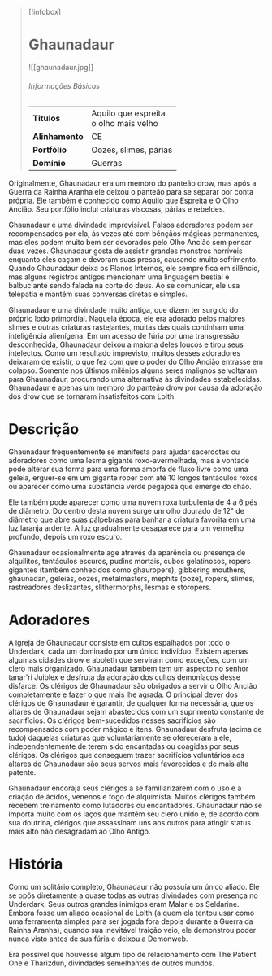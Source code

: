 > [!infobox]
> # Ghaunadaur
> ![[ghaunadaur.jpg]]
> ###### Informações Básicas
> | | |
> | ---- | ---- |
> | **Titulos** | Aquilo que espreita<br/>o olho mais velho |
> | **Alinhamento** | CE |
> | **Portfólio** | Oozes, slimes, párias |
> | **Domínio** | Guerras |

Originalmente, Ghaunadaur era um membro do panteão drow, mas após a Guerra da Rainha Aranha ele deixou o panteão para se separar por conta própria. Ele também é conhecido como Aquilo que Espreita e O Olho Ancião. Seu portfólio inclui criaturas viscosas, párias e rebeldes.

Ghaunadaur é uma divindade imprevisível. Falsos adoradores podem ser recompensados ​​por ela, às vezes até com bênçãos mágicas permanentes, mas eles podem muito bem ser devorados pelo Olho Ancião sem pensar duas vezes. Ghaunadaur gosta de assistir grandes monstros horríveis enquanto eles caçam e devoram suas presas, causando muito sofrimento. Quando Ghaunadaur deixa os Planos Internos, ele sempre fica em silêncio, mas alguns registros antigos mencionam uma linguagem bestial e balbuciante sendo falada na corte do deus. Ao se comunicar, ele usa telepatia e mantém suas conversas diretas e simples.

Ghaunadaur é uma divindade muito antiga, que dizem ter surgido do próprio lodo primordial. Naquela época, ele era adorado pelos maiores slimes e outras criaturas rastejantes, muitas das quais continham uma inteligência alienígena. Em um acesso de fúria por uma transgressão desconhecida, Ghaunadaur deixou a maioria deles loucos e tirou seus intelectos. Como um resultado imprevisto, muitos desses adoradores deixaram de existir, o que fez com que o poder do Olho Ancião entrasse em colapso. Somente nos últimos milênios alguns seres malignos se voltaram para Ghaunadaur, procurando uma alternativa às divindades estabelecidas. Ghaunadaur é apenas um membro do panteão drow por causa da adoração dos drow que se tornaram insatisfeitos com Lolth.

# Descrição
Ghaunadaur frequentemente se manifesta para ajudar sacerdotes ou adoradores como uma lesma gigante roxo-avermelhada, mas à vontade pode alterar sua forma para uma forma amorfa de fluxo livre como uma geleia, erguer-se em um gigante roper com até 10 longos tentáculos roxos ou aparecer como uma substância verde pegajosa que emerge do chão.

Ele também pode aparecer como uma nuvem roxa turbulenta de 4 a 6 pés de diâmetro. Do centro desta nuvem surge um olho dourado de 12" de diâmetro que abre suas pálpebras para banhar a criatura favorita em uma luz laranja ardente. A luz gradualmente desaparece para um vermelho profundo, depois um roxo escuro.

Ghaunadaur ocasionalmente age através da aparência ou presença de alquilitos, tentáculos escuros, pudins mortais, cubos gelatinosos, ropers gigantes (também conhecidos como ghauropers), gibbering mouthers, ghaunadan, geleias, oozes, metalmasters, mephits (ooze), ropers, slimes, rastreadores deslizantes, slithermorphs, lesmas e storopers.

# Adoradores
A igreja de Ghaunadaur consiste em cultos espalhados por todo o Underdark, cada um dominado por um único indivíduo. Existem apenas algumas cidades drow e aboleth que serviram como exceções, com um clero mais organizado. Ghaunadaur também tem um aspecto no senhor tanar'ri Juiblex e desfruta da adoração dos cultos demoníacos desse disfarce. Os clérigos de Ghaunadaur são obrigados a servir o Olho Ancião completamente e fazer o que mais lhe agrada. O principal dever dos clérigos de Ghaunadaur é garantir, de qualquer forma necessária, que os altares de Ghaunadaur sejam abastecidos com um suprimento constante de sacrifícios. Os clérigos bem-sucedidos nesses sacrifícios são recompensados ​​com poder mágico e itens. Ghaunadaur desfruta (acima de tudo) daquelas criaturas que voluntariamente se ofereceram a ele, independentemente de terem sido encantadas ou coagidas por seus clérigos. Os clérigos que conseguem trazer sacrifícios voluntários aos altares de Ghaunadaur são seus servos mais favorecidos e de mais alta patente.

Ghaunadaur encoraja seus clérigos a se familiarizarem com o uso e a criação de ácidos, venenos e fogo de alquimista. Muitos clérigos também recebem treinamento como lutadores ou encantadores. Ghaunadaur não se importa muito com os laços que mantêm seu clero unido e, de acordo com sua doutrina, clérigos que assassinam uns aos outros para atingir status mais alto não desagradam ao Olho Antigo.

# História
Como um solitário completo, Ghaunadaur não possuía um único aliado. Ele se opôs diretamente a quase todas as outras divindades com presença no Underdark. Seus outros grandes inimigos eram Malar e os Seldarine. Embora fosse um aliado ocasional de Lolth (a quem ela tentou usar como uma ferramenta simples para ser jogada fora depois durante a Guerra da Rainha Aranha), quando sua inevitável traição veio, ele demonstrou poder nunca visto antes de sua fúria e deixou a Demonweb.

Era possível que houvesse algum tipo de relacionamento com The Patient One e Tharizdun, divindades semelhantes de outros mundos.